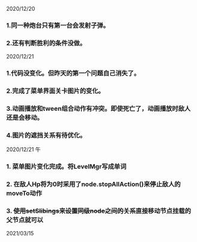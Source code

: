 2020/12/20
### 1.同一种炮台只有第一台会发射子弹。
### 2.还有判断胜利的条件没做。

2020/12/21
### 1.代码没变化。但昨天的第一个问题自己消失了。
### 2.完成了菜单界面关卡图片的变化。
### 3.动画播放和tween组合动作有冲突。即使死亡了，动画播放时敌人还是会移动。
### 4.图片的遮挡关系有待优化。

2020/12/21 午
### 1. 菜单图片变化完成。将LevelMgr写成单词
### 2. 在敌人Hp将为0时采用了node.stopAllAction()来停止敌人的moveTo动作
### 3. ~~使用setSlibings来设置同级node之间的关系~~直接移动节点挂载的父节点就可以

2021/03/15

